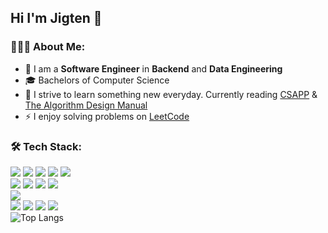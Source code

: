 
## Hi I'm Jigten 👋
### 🧑🏻‍💻 About Me:
- :telescope: I am a **Software Engineer** in **Backend** and **Data Engineering**
-  🎓 Bachelors of Computer Science
- :seedling: I strive to learn something new everyday. Currently reading [CSAPP](http://csapp.cs.cmu.edu/3e/home.html) & [The Algorithm Design Manual](https://www.algorist.com/)
- :zap: I enjoy solving problems on [LeetCode](https://leetcode.com/jigt4n/)
### :hammer_and_wrench: Tech Stack:
![](https://img.shields.io/badge/TypeScript-informational?style=flat&logo=typescript&logoColor=white&color=blue)
![](https://img.shields.io/badge/JavaScript-informational?style=flat&logo=javascript&logoColor=white&color=blue)
![](https://img.shields.io/badge/Python-informational?style=flat&logo=python&logoColor=white&color=blue)
![](https://img.shields.io/badge/C-informational?style=flat&logo=c&logoColor=white&color=blue)
![](https://img.shields.io/badge/scala-informational?style=flat&logo=scala&logoColor=white&color=blue)
<br>
![](https://img.shields.io/badge/NodeJS-informational?style=flat&logo=nodedotjs&logoColor=white&color=blue)
![](https://img.shields.io/badge/React-informational?style=flat&logo=react&logoColor=white&color=blue)
![](https://img.shields.io/badge/Django-informational?style=flat&logo=django&logoColor=white&color=blue)
![](https://img.shields.io/badge/NextJS-informational?style=flat&logo=nextdotjs&logoColor=white&color=blue)
<br>
![](https://img.shields.io/badge/AWS-informational?style=flat&logo=amazonaws&logoColor=white&color=blue)
<br>
![](https://img.shields.io/badge/PSQL-informational?style=flat&logo=postgresql&logoColor=white&color=blue)
![](https://img.shields.io/badge/Serverless-informational?style=flat&logo=serverless&logoColor=white&color=blue)
![](https://img.shields.io/badge/Docker-informational?style=flat&logo=docker&logoColor=white&color=blue)
![](https://img.shields.io/badge/Webpack-informational?style=flat&logo=webpack&logoColor=white&color=blue)
<br>
![Top Langs](https://github-readme-stats.vercel.app/api/top-langs/?username=jigten&exclude_repo=Discovering-Disease-Outbreaks-from-News&layout=compact&theme=cobalt2&hide=html&langs_count=6)


